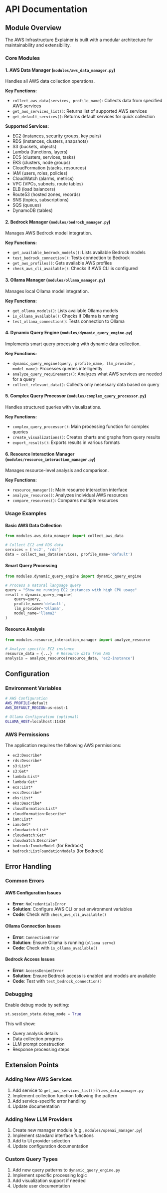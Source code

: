 # API Documentation

## Module Overview

The AWS Infrastructure Explainer is built with a modular architecture for maintainability and extensibility.

### Core Modules

#### 1. AWS Data Manager (`modules/aws_data_manager.py`)
Handles all AWS data collection operations.

**Key Functions:**
- `collect_aws_data(services, profile_name)`: Collects data from specified AWS services
- `get_aws_services_list()`: Returns list of supported AWS services
- `get_default_services()`: Returns default services for quick collection

**Supported Services:**
- EC2 (instances, security groups, key pairs)
- RDS (instances, clusters, snapshots)
- S3 (buckets, objects)
- Lambda (functions, layers)
- ECS (clusters, services, tasks)
- EKS (clusters, node groups)
- CloudFormation (stacks, resources)
- IAM (users, roles, policies)
- CloudWatch (alarms, metrics)
- VPC (VPCs, subnets, route tables)
- ELB (load balancers)
- Route53 (hosted zones, records)
- SNS (topics, subscriptions)
- SQS (queues)
- DynamoDB (tables)

#### 2. Bedrock Manager (`modules/bedrock_manager.py`)
Manages AWS Bedrock model integration.

**Key Functions:**
- `get_available_bedrock_models()`: Lists available Bedrock models
- `test_bedrock_connection()`: Tests connection to Bedrock
- `get_aws_profiles()`: Gets available AWS profiles
- `check_aws_cli_available()`: Checks if AWS CLI is configured

#### 3. Ollama Manager (`modules/ollama_manager.py`)
Manages local Ollama model integration.

**Key Functions:**
- `get_ollama_models()`: Lists available Ollama models
- `is_ollama_available()`: Checks if Ollama is running
- `test_ollama_connection()`: Tests connection to Ollama

#### 4. Dynamic Query Engine (`modules/dynamic_query_engine.py`)
Implements smart query processing with dynamic data collection.

**Key Functions:**
- `dynamic_query_engine(query, profile_name, llm_provider, model_name)`: Processes queries intelligently
- `analyze_query_requirements()`: Analyzes what AWS services are needed for a query
- `collect_relevant_data()`: Collects only necessary data based on query

#### 5. Complex Query Processor (`modules/complex_query_processor.py`)
Handles structured queries with visualizations.

**Key Functions:**
- `complex_query_processor()`: Main processing function for complex queries
- `create_visualizations()`: Creates charts and graphs from query results
- `export_results()`: Exports results in various formats

#### 6. Resource Interaction Manager (`modules/resource_interaction_manager.py`)
Manages resource-level analysis and comparison.

**Key Functions:**
- `resource_manager()`: Main resource interaction interface
- `analyze_resource()`: Analyzes individual AWS resources
- `compare_resources()`: Compares multiple resources

### Usage Examples

#### Basic AWS Data Collection
```python
from modules.aws_data_manager import collect_aws_data

# Collect EC2 and RDS data
services = ['ec2', 'rds']
data = collect_aws_data(services, profile_name='default')
```

#### Smart Query Processing
```python
from modules.dynamic_query_engine import dynamic_query_engine

# Process a natural language query
query = "Show me running EC2 instances with high CPU usage"
result = dynamic_query_engine(
    query=query,
    profile_name='default',
    llm_provider='Ollama',
    model_name='llama2'
)
```

#### Resource Analysis
```python
from modules.resource_interaction_manager import analyze_resource

# Analyze specific EC2 instance
resource_data = {...}  # Resource data from AWS
analysis = analyze_resource(resource_data, 'ec2-instance')
```

## Configuration

### Environment Variables
```bash
# AWS Configuration
AWS_PROFILE=default
AWS_DEFAULT_REGION=us-east-1

# Ollama Configuration (optional)
OLLAMA_HOST=localhost:11434
```

### AWS Permissions
The application requires the following AWS permissions:
- `ec2:Describe*`
- `rds:Describe*`
- `s3:List*`
- `s3:Get*`
- `lambda:List*`
- `lambda:Get*`
- `ecs:List*`
- `ecs:Describe*`
- `eks:List*`
- `eks:Describe*`
- `cloudformation:List*`
- `cloudformation:Describe*`
- `iam:List*`
- `iam:Get*`
- `cloudwatch:List*`
- `cloudwatch:Get*`
- `cloudwatch:Describe*`
- `bedrock:InvokeModel` (for Bedrock)
- `bedrock:ListFoundationModels` (for Bedrock)

## Error Handling

### Common Errors

#### AWS Configuration Issues
- **Error**: `NoCredentialsError`
- **Solution**: Configure AWS CLI or set environment variables
- **Code**: Check with `check_aws_cli_available()`

#### Ollama Connection Issues
- **Error**: `ConnectionError`
- **Solution**: Ensure Ollama is running (`ollama serve`)
- **Code**: Check with `is_ollama_available()`

#### Bedrock Access Issues
- **Error**: `AccessDeniedError`
- **Solution**: Ensure Bedrock access is enabled and models are available
- **Code**: Test with `test_bedrock_connection()`

### Debugging

Enable debug mode by setting:
```python
st.session_state.debug_mode = True
```

This will show:
- Query analysis details
- Data collection progress
- LLM prompt construction
- Response processing steps

## Extension Points

### Adding New AWS Services
1. Add service to `get_aws_services_list()` in `aws_data_manager.py`
2. Implement collection function following the pattern
3. Add service-specific error handling
4. Update documentation

### Adding New LLM Providers
1. Create new manager module (e.g., `modules/openai_manager.py`)
2. Implement standard interface functions
3. Add to UI provider selection
4. Update configuration documentation

### Custom Query Types
1. Add new query patterns to `dynamic_query_engine.py`
2. Implement specific processing logic
3. Add visualization support if needed
4. Update user documentation
